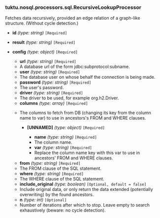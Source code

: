 ### tuktu.nosql.processors.sql.RecursiveLookupProcessor
Fetches data recursively, provided an edge relation of a graph-like structure. (Without cycle detection.)

  * **id** *(type: string)* `[Required]`

  * **result** *(type: string)* `[Required]`

  * **config** *(type: object)* `[Required]`

    * **url** *(type: string)* `[Required]`
    - A database url of the form jdbc:subprotocol:subname.

    * **user** *(type: string)* `[Required]`
    - The database user on whose behalf the connection is being made.

    * **password** *(type: string)* `[Required]`
    - The user's password.

    * **driver** *(type: string)* `[Required]`
    - The driver to be used, for example org.h2.Driver.

    * **columns** *(type: array)* `[Required]`
    - The columns to fetch from DB (changing its key from the column name to var) to use in ancestors's FROM and WHERE clauses.

      * **[UNNAMED]** *(type: object)* `[Required]`

        * **name** *(type: string)* `[Required]`
        - The column name.

        * **var** *(type: string)* `[Required]`
        - Replace the column name key with this var to use in ancestors' FROM and WHERE clauses.

    * **from** *(type: string)* `[Required]`
    - The FROM clause of the SQL statement.

    * **where** *(type: string)* `[Required]`
    - The WHERE clause of the SQL statement.

    * **include_original** *(type: boolean)* `[Optional, default = false]`
    - Include original data, or only return the data extended (potentially overwriting) by the found ancestors.

    * **n** *(type: int)* `[Optional]`
    - Number of iterations after which to stop. Leave empty to search exhaustively (beware: no cycle detection).

